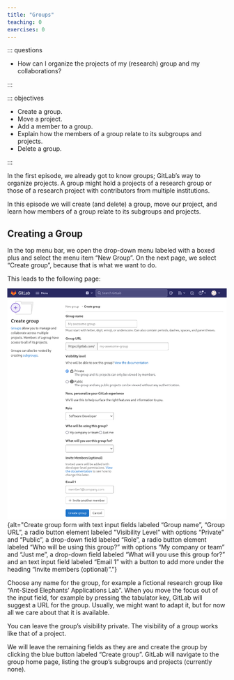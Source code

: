 ```yaml
---
title: "Groups"
teaching: 0
exercises: 0
---
```


::: questions

- How can I organize the projects of my (research) group and my collaborations?

:::

::: objectives

- Create a group.
- Move a project.
- Add a member to a group.
- Explain how the members of a group relate to its subgroups and projects.
- Delete a group.

:::

In the first episode, we already got to know groups; GitLab’s way to organize
projects. A group might hold a projects of a research group or those of a
research project with contributors from multiple institutions.

In this episode we will create (and delete) a group, move our project, and learn
how members of a group relate to its subgroups and projects.

## Creating a Group

In the top menu bar, we open the drop-down menu labeled with a boxed plus and
select the menu item “New Group”. On the next page, we select “Create group”,
because that is what we want to do.

This leads to the following page:

![Create form dialog](fig/create-group.png){alt="Create group form with text
input fields labeled “Group name”, “Group URL”, a radio button element labeled
"Visibility Level” with options “Private” and “Public”, a drop-down field
labeled “Role”, a radio button element labeled “Who will be using this group?”
with options “My company or team” and “Just me”, a drop-down field labeled “What
will you use this group for?” and an text input field labeled “Email 1” with a
button to add more under the heading “Invite members (optional)”."}

Choose any name for the group, for example a fictional research group like
“Ant-Sized Elephants’ Applications Lab”. When you move the focus out of the
input field, for example by pressing the tabulator key, GitLab will suggest a
URL for the group. Usually, we might want to adapt it, but for now all we care
about that it is available.

You can leave the group’s visibility private. The visibility of a group works
like that of a project.

We will leave the remaining fields as they are and create the group by clicking
the blue button labeled “Create group”. GitLab will navigate to the group home
page, listing the group’s subgroups and projects (currently none).
